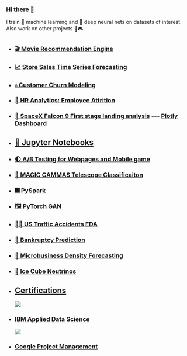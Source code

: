 ### Hi there 👋

I train 🤖 machine learning and 🧠 deep neural nets on datasets of interest. Also work on other projects 🎲🎮.

## 
* ### [🎬 Movie Recommendation Engine](https://github.com/abdulw352/Data-Science-Notebooks/blob/main/Movie%20Recommendation%20Engine.ipynb)
* ### [📈 Store Sales Time Series Forecasting](https://github.com/abdulw352/Data-Science-Notebooks/blob/main/store-sales-time-series-forecasting.ipynb)
* ### [💧 Customer Churn Modeling](https://github.com/abdulw352/Data-Science-Notebooks/blob/main/customer-churn-modeling.ipynb)
* ### [🍂 HR Analytics: Employee Attrition](https://github.com/abdulw352/Data-Science-Notebooks/blob/main/ibm-hr-analytics-employee-attrition-performance.ipynb)
* ### [🚀 SpaceX Falcon 9 First stage landing analysis](https://github.com/abdulw352/IBM-Data-Science) --- [Plotly Dashboard](https://github.com/abdulw352/IBM-Data-Science/blob/main/spacex_dash_app.py)
##
* ## [📝 Jupyter Notebooks](https://github.com/abdulw352/Data-Science-Notebooks)
* ### [🌓 A/B Testing for Webpages and Mobile game](https://github.com/abdulw352/Data-Science-Notebooks/blob/main/A-B-Testing.ipynb)
* ### [🔭 MAGIC GAMMAS Telescope Classificaiton](https://github.com/abdulw352/Data-Science-Notebooks/blob/main/magic-gamma-telescope-classification.ipynb)
* ### [🎆 PySpark](https://github.com/abdulw352/Data-Science-Notebooks/blob/main/Working%20with%20Data%20in%20Spark.ipynb)
* ### [🖼️ PyTorch GAN](https://github.com/abdulw352/Data-Science-Notebooks/blob/main/pytorch-gan.ipynb)
* ### [🚦💥 US Traffic Accidents EDA](https://github.com/abdulw352/Data-Science-Notebooks/blob/main/us-traffic-accidents-eda.ipynb)
* ### [🔻 Bankruptcy Prediction](https://github.com/abdulw352/Data-Science-Notebooks/blob/main/bankruptcy-data-analysis.ipynb)
* ### [🏪 Microbusiness Density Forecasting](https://github.com/abdulw352/Data-Science-Notebooks/blob/main/microbusiness-density-forecasting.ipynb)
* ### [🧊 Ice Cube Neutrinos](https://github.com/abdulw352/Data-Science-Notebooks/blob/main/icecube-neutrinos-in-deep-ice-analysis.ipynb)

##
* ## [Certifications](https://github.com/abdulw352/Data-Science-Notebooks/tree/main/Certifications)
  <img src = https://cdn4.iconfinder.com/data/icons/flat-brand-logo-2/512/ibm-128.png>
* ### [IBM Applied Data Science](https://github.com/abdulw352/Data-Science-Notebooks/blob/main/Certifications/Coursera%20Data%20Science%20Certificate%20%20MKYZ2L6FHPMQ.pdf)
  <img src = https://res.cloudinary.com/socapa/image/upload/q_auto,f_auto/c_scale,w_183/icons/google.jpg>
* ### [Google Project Management](https://github.com/abdulw352/Data-Science-Notebooks/blob/main/Certifications/Coursera%20Google%20Project%20Management%20XYZCFRKNQN57.pdf)

<!--
**abdulw352/abdulw352** is a ✨ _special_ ✨ repository because its `README.md` (this file) appears on your GitHub profile.

Here are some ideas to get you started:

- 🔭 I’m currently working on ...
- 🌱 I’m currently learning ...
- 👯 I’m looking to collaborate on ...
- 🤔 I’m looking for help with ...
- 💬 Ask me about ...
- 📫 How to reach me: ...
- 😄 Pronouns: ...
- ⚡ Fun fact: ...
-->
